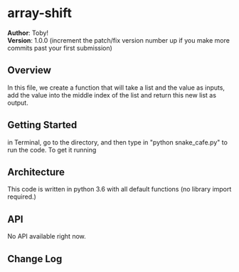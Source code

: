 # array-shift

**Author**: Toby!  
**Version**: 1.0.0 (increment the patch/fix version number up if you make more commits past your first submission)

## Overview
<!-- Provide a high level overview of what this application is and why you are building it, beyond the fact that it's an assignment for a Code Fellows 401 class. (i.e. What's your problem domain?) -->
In this file, we create a function that will take a list and the value as inputs, add the value into the middle index of the list 
and return this new list as output.  



## Getting Started
<!-- What are the steps that a user must take in order to build this app on their own machine and get it running? -->
in Terminal, go to the directory, and then type in "python snake_cafe.py" to run the code.
To get it running 

## Architecture
<!-- Provide a detailed description of the application design. What technologies (languages, libraries, etc) you're using, and any other relevant design information. This is also an area which you can include any visuals; flow charts, example usage gifs, screen captures, etc.-->
This code is written in python 3.6 with all default functions (no library import required.)


## API
<!-- Provide detailed instructions for your applications usage. This should include any methods or endpoints available to the user/client/developer. Each section should be formatted to provide clear syntax for usage, example calls including input data requirements and options, and example responses or return values. -->
No API available right now.

## Change Log
